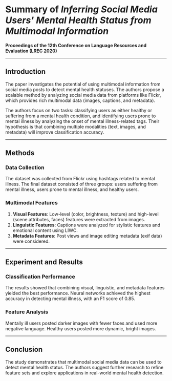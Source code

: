 # Summary of *Inferring Social Media Users' Mental Health Status from Multimodal Information*

**Proceedings of the 12th Conference on Language Resources and Evaluation (LREC 2020)**

---

## Introduction

The paper investigates the potential of using multimodal information from social media posts to detect mental health statuses. The authors propose a scalable method by analyzing social media data from platforms like Flickr, which provides rich multimodal data (images, captions, and metadata).

The authors focus on two tasks: classifying users as either healthy or suffering from a mental health condition, and identifying users prone to mental illness by analyzing the onset of mental illness-related tags. Their hypothesis is that combining multiple modalities (text, images, and metadata) will improve classification accuracy.

---

## Methods

### Data Collection

The dataset was collected from Flickr using hashtags related to mental illness. The final dataset consisted of three groups: users suffering from mental illness, users prone to mental illness, and healthy users.

### Multimodal Features

1. **Visual Features**: Low-level (color, brightness, texture) and high-level (scene attributes, faces) features were extracted from images.
2. **Linguistic Features**: Captions were analyzed for stylistic features and emotional content using LIWC.
3. **Metadata Features**: Post views and image editing metadata (exif data) were considered.

---

## Experiment and Results

### Classification Performance

The results showed that combining visual, linguistic, and metadata features yielded the best performance. Neural networks achieved the highest accuracy in detecting mental illness, with an F1 score of 0.85.

### Feature Analysis

Mentally ill users posted darker images with fewer faces and used more negative language. Healthy users posted more dynamic, bright images.

---

## Conclusion

The study demonstrates that multimodal social media data can be used to detect mental health status. The authors suggest further research to refine feature sets and explore applications in real-world mental health detection.


